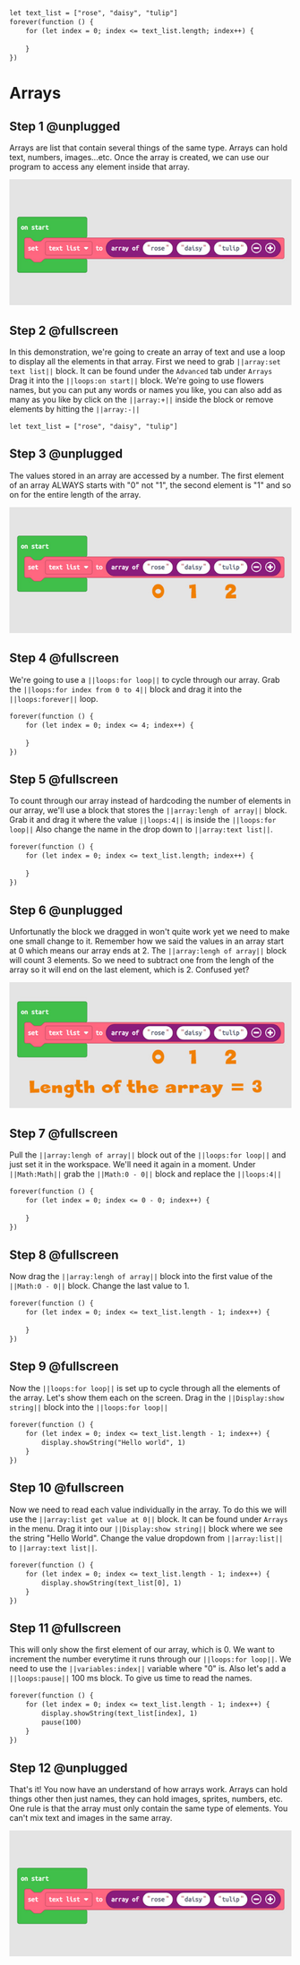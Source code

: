 ```ghost
let text_list = ["rose", "daisy", "tulip"]
forever(function () {
    for (let index = 0; index <= text_list.length; index++) {
    	
    }
})
```


# Arrays

## Step 1 @unplugged

Arrays are list that contain several things of the same type. Arrays can hold text, numbers, images...etc. Once the array is created, we can use our program to access any element inside that array. 

![BrainPad Array](docs/static/images/array.jpg)

## Step 2 @fullscreen

In this demonstration, we're going to create an array of text and use a loop to display all the elements in that array. First we need to grab ``||array:set text list||`` block. It can be found under the `Advanced` tab under `Arrays`
Drag it into the ``||loops:on start||`` block.  We're going to use flowers names, but you can put any words or names you like, you can also add as many as you like by click on the ``||array:+||`` inside the block
or remove elements by hitting the ``||array:-||``

```blocks
let text_list = ["rose", "daisy", "tulip"]
```
## Step 3 @unplugged

The values stored in an array are accessed by a number. The first element of an array ALWAYS starts with "0" not "1", the second element is "1" and so on for the entire length of the array. 

![BrainPad Array Elements](docs/static/images/arrayElements.jpg)

## Step 4 @fullscreen

We're going to use a ``||loops:for loop||`` to cycle through our array. Grab the ``||loops:for index from 0 to 4||`` block and drag it into the ``||loops:forever||`` loop. 

```blocks
forever(function () {
    for (let index = 0; index <= 4; index++) {
    	
    }
})
```
## Step 5 @fullscreen
To count through our array instead of hardcoding the number of elements in our array, we'll use a block that stores the ``||array:lengh of array||`` block. Grab it and drag it where the value ``||loops:4||`` is inside the ``||loops:for loop||`` 
Also change the name in the drop down to ``||array:text list||``.

```blocks
forever(function () {
    for (let index = 0; index <= text_list.length; index++) {
    	
    }
})
```

## Step 6 @unplugged
Unfortunatly the block we dragged in won't quite work yet we need to make one small change to it. Remember how we said the values in an array start at 0 which means our array ends at 2. The ``||array:lengh of array||`` block 
will count 3 elements. So we need to subtract one from the lengh of the array so it will end on the last element, which is 2. Confused yet?

![BrainPad Array Elements](docs/static/images/arrayLength.jpg)

## Step 7 @fullscreen
Pull the  ``||array:lengh of array||`` block out of the ``||loops:for loop||`` and just set it in the workspace. We'll need it again in a moment. Under ``||Math:Math||`` grab the ``||Math:0 - 0||`` block and replace the 
``||loops:4||``

```blocks
forever(function () {
    for (let index = 0; index <= 0 - 0; index++) {
    	
    }
})
```

## Step 8 @fullscreen
Now drag the ``||array:lengh of array||`` block into the first value of the ``||Math:0 - 0||`` block. Change the last value to 1. 

```blocks
forever(function () {
    for (let index = 0; index <= text_list.length - 1; index++) {
    	
    }
})
```

## Step 9 @fullscreen
Now the ``||loops:for loop||`` is set up to cycle through all the elements of the array. Let's show them each on the screen. Drag in the ``||Display:show string||`` block into the ``||loops:for loop||``

```blocks
forever(function () {
    for (let index = 0; index <= text_list.length - 1; index++) {
        display.showString("Hello world", 1)
    }
})
```

## Step 10 @fullscreen
Now we need to read each value individually in the array. To do this we will use the ``||array:list get value at 0||`` block. It can be found under `Arrays` in the menu. Drag it into our ``||Display:show string||`` block
where we see the string "Hello World". Change the value dropdown from ``||array:list||`` to ``||array:text list||``. 

```blocks
forever(function () {
    for (let index = 0; index <= text_list.length - 1; index++) {
        display.showString(text_list[0], 1)
    }
})
```

## Step 11 @fullscreen
This will only show the first element of our array, which is 0. We want to increment the number everytime it runs through our ``||loops:for loop||``. We need to use the ``||variables:index||`` variable where
"0" is. Also let's add a ``||loops:pause||`` 100 ms block. To give us time to read the names. 

```blocks
forever(function () {
    for (let index = 0; index <= text_list.length - 1; index++) {
        display.showString(text_list[index], 1)
        pause(100)
    }
})
```
## Step 12 @unplugged
That's it! You now have an understand of how arrays work. Arrays can hold things other then just names, they can hold images, sprites, numbers, etc. One rule is that the array must only contain
the same type of elements. You can't mix text and images in the same array. 

![BrainPad Array](docs/static/images/array.jpg)